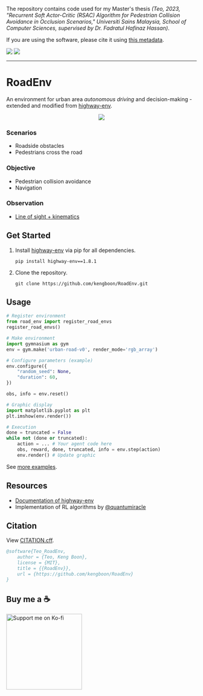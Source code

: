 The repository contains code used for my Master's thesis _(Teo, 2023, "Recurrent Soft Actor-Critic (RSAC) Algorithm for Pedestrian Collision Avoidance in Occlusion Scenarios," Universiti Sains Malaysia, School of Computer Sciences, supervised by Dr. Fadratul Hafinaz Hassan)_.

If you are using the software, please cite it using [this metadata](https://github.com/kengboon/RoadEnv/blob/main/CITATION.cff).

<a href="https://github.com/kengboon/RoadEnv" target="_blank"><img src="https://img.shields.io/badge/code-RoadEnv-blue"/></a> <a href="https://huggingface.co/kengboon/rsac-RoadEnv" target="_blank"><img src="https://img.shields.io/badge/weights-rsac--RoadEnv-yellow"/></a>

---

# RoadEnv
An environment for urban area *autonomous driving* and decision-making - extended and modified from [highway-env](https://github.com/Farama-Foundation/HighwayEnv).

<p align="center"><img src="https://github.com/kengboon/RoadEnv/assets/5046671/c2eedd0a-08b1-4150-9a94-e8f1bdd46d80"/></p>

### Scenarios
- Roadside obstacles
- Pedestrians cross the road

### Objective
- Pedestrian collision avoidance
- Navigation

### Observation
- [Line of sight + kinematics](https://github.com/kengboon/RoadEnv/blob/main/road_env/envs/common/observation.py#L631)

## Get Started
1. Install [highway-env](https://github.com/Farama-Foundation/HighwayEnv) via pip for all dependencies.
    ```BAT
    pip install highway-env==1.8.1
    ```
2. Clone the repository.
    ```BAT
    git clone https://github.com/kengboon/RoadEnv.git
    ```
## Usage
```Python
# Register environment
from road_env import register_road_envs
register_road_envs()

# Make environment
import gymnasium as gym
env = gym.make('urban-road-v0', render_mode='rgb_array')

# Configure parameters (example)
env.configure({
    "random_seed": None,
    "duration": 60,
})

obs, info = env.reset()

# Graphic display
import matplotlib.pyplot as plt
plt.imshow(env.render())

# Execution
done = truncated = False
while not (done or truncated):
    action = ... # Your agent code here
    obs, reward, done, truncated, info = env.step(action)
    env.render() # Update graphic
```

See [more examples](https://github.com/kengboon/RoadEnv/tree/main/scripts).

## Resources
- [Documentation of highway-env](https://highway-env.farama.org/)
- Implementation of RL algorithms by [@quantumiracle](https://github.com/quantumiracle/Popular-RL-Algorithms)

## Citation
View [CITATION.cff](https://github.com/kengboon/RoadEnv/blob/main/CITATION.cff).

```BibTeX
@software{Teo_RoadEnv,
    author = {Teo, Keng Boon},
    license = {MIT},
    title = {{RoadEnv}},
    url = {https://github.com/kengboon/RoadEnv}
}
```


## Buy me a ☕
<a href="https://ko-fi.com/woolf42" target="_blank"><img src="https://user-images.githubusercontent.com/5046671/197377067-ce6016ae-6368-47b6-a4eb-903eb7b0af9c.png" width="200" alt="Support me on Ko-fi"/></a>
